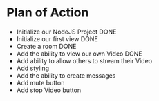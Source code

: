 # Plan of Action

- Initialize our NodeJS Project DONE
- Initialize our first view DONE
- Create a room DONE
- Add the ability to view our own Video DONE
- Add ability to allow others to stream their Video
- Add styling
- Add the ability to create messages
- Add mute button
- Add stop Video button
